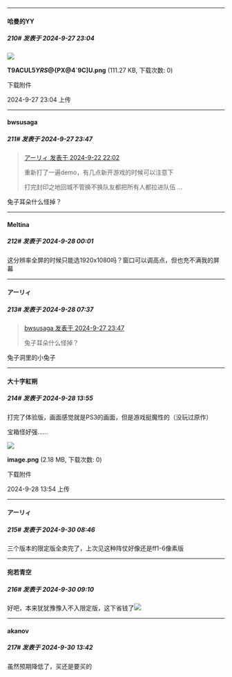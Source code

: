 ﻿
*****

####  哈曼的YY  
##### 210#       发表于 2024-9-27 23:04

<img src="https://img.saraba1st.com/forum/202409/27/230406kd4119qhvez61xqd.png" referrerpolicy="no-referrer">

<strong>T9ACUL5$YRS@${PX@4`9C]U.png</strong> (111.27 KB, 下载次数: 0)

下载附件

2024-9-27 23:04 上传


*****

####  bwsusaga  
##### 211#       发表于 2024-9-27 23:47

<blockquote><a href="httphttps://bbs.saraba1st.com/2b/forum.php?mod=redirect&amp;goto=findpost&amp;pid=66275556&amp;ptid=2188121" target="_blank">アーリィ 发表于 2024-9-22 22:02</a>

重新打了一遍demo，有几点新开游戏的时候可以注意下

打完封印之地回城不管换不换队友都把所有人都拉进队伍 ...</blockquote>
兔子耳朵什么怪掉？


*****

####  Meltina  
##### 212#       发表于 2024-9-28 00:01

这分辨率全屏的时候只能选1920x1080吗？窗口可以调高点，但也充不满我的屏幕


*****

####  アーリィ  
##### 213#       发表于 2024-9-28 07:37

<blockquote><a href="httphttps://bbs.saraba1st.com/2b/forum.php?mod=redirect&amp;goto=findpost&amp;pid=66327181&amp;ptid=2188121" target="_blank">bwsusaga 发表于 2024-9-27 23:47</a>

兔子耳朵什么怪掉？</blockquote>
兔子洞里的小兔子


*****

####  大十字紅朔  
##### 214#       发表于 2024-9-28 13:55

打完了体验版，画面感觉就是PS3的画面，但是游戏挺魔性的（没玩过原作）

宝箱怪好强……

<img src="https://img.saraba1st.com/forum/202409/28/135410o44ywsc3ns1fxqcx.png" referrerpolicy="no-referrer">

<strong>image.png</strong> (2.18 MB, 下载次数: 0)

下载附件

2024-9-28 13:54 上传


*****

####  アーリィ  
##### 215#       发表于 2024-9-30 08:46

三个版本的限定版全卖完了，上次见这种阵仗好像还是ff1-6像素版


*****

####  宛若青空  
##### 216#       发表于 2024-9-30 09:10

好吧，本来犹犹豫豫入不入限定版，这下省钱了<img src="https://static.saraba1st.com/image/smiley/face2017/018.png" referrerpolicy="no-referrer">


*****

####  akanov  
##### 217#       发表于 2024-9-30 13:42

虽然预期降低了，买还是要买的

